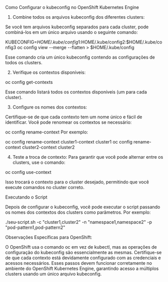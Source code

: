 Como Configurar o kubeconfig no OpenShift Kubernetes Engine

1. Combine todos os arquivos kubeconfig dos diferentes clusters:

Se você tem arquivos kubeconfig separados para cada cluster, pode combiná-los em um único arquivo usando o seguinte comando:


KUBECONFIG=$HOME/.kube/config1:$HOME/.kube/config2:$HOME/.kube/config3 oc config view --merge --flatten > $HOME/.kube/config

Esse comando cria um único kubeconfig contendo as configurações de todos os clusters.

2. Verifique os contextos disponíveis:


oc config get-contexts

Esse comando listará todos os contextos disponíveis (um para cada cluster).

3. Configure os nomes dos contextos:

Certifique-se de que cada contexto tem um nome único e fácil de identificar. Você pode renomear os contextos se necessário:



oc config rename-context <contexto-antigo> <contexto-novo>
Por exemplo:


oc config rename-context cluster1-context cluster1
oc config rename-context cluster2-context cluster2

4. Teste a troca de contexto:
Para garantir que você pode alternar entre os clusters, use o comando:


oc config use-context <nome-do-contexto>

Isso trocará o contexto para o cluster desejado, permitindo que você execute comandos no cluster correto.

Executando o Script

Depois de configurar o kubeconfig, você pode executar o script passando os nomes dos contextos dos clusters como parâmetros. Por exemplo:


./seu-script.sh -c "cluster1,cluster2" -n "namespace1,namespace2" -p "pod-pattern1,pod-pattern2"

Observações Específicas para OpenShift:

O OpenShift usa o comando oc em vez de kubectl, mas as operações de configuração do kubeconfig são essencialmente as mesmas.
Certifique-se de que cada contexto está devidamente configurado com as credenciais e acessos necessários.
Esses passos devem funcionar corretamente no ambiente do OpenShift Kubernetes Engine, garantindo acesso a múltiplos clusters usando um único arquivo kubeconfig.